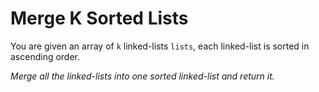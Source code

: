 # Merge K Sorted Lists

You are given an array of `k` linked-lists `lists`, each linked-list is sorted in ascending order.

_Merge all the linked-lists into one sorted linked-list and return it._
